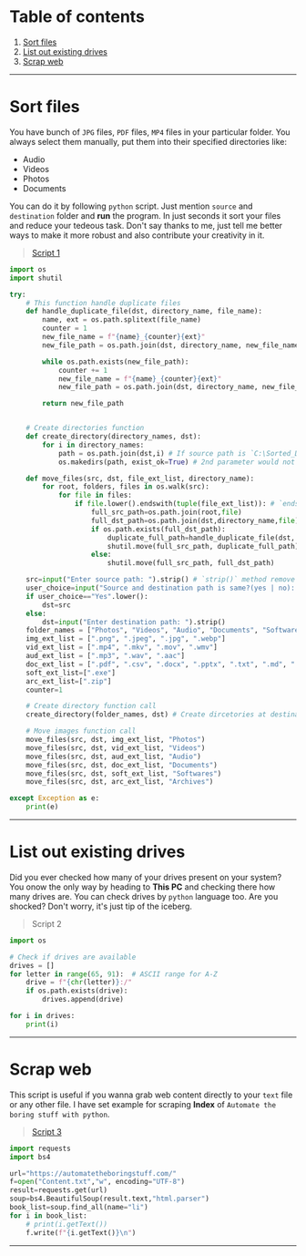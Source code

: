 # Table of contents

1. [Sort files](#sort-files)
2. [List out existing drives](#list-out-existing-drives)
3. [Scrap web](#Scrap-web)

---
# Sort files

You have bunch of `JPG` files, `PDF` files, `MP4` files in your particular folder. You always select them manually, put them into their specified directories like:

- Audio
- Videos
- Photos
- Documents

You can do it by following `python` script. Just mention `source` and `destination` folder and **run** the program. In just seconds it sort your files and reduce your tedeous task. Don't say thanks to me, just tell me better ways to make it more robust and also contribute your creativity in it.

> [Script 1](https://github.com/pagebase/Python-Resources/blob/patch-1/Source_Codes/1_Sort-files.py)

```python
import os
import shutil

try:
    # This function handle duplicate files
    def handle_duplicate_file(dst, directory_name, file_name):
        name, ext = os.path.splitext(file_name)
        counter = 1
        new_file_name = f"{name}_{counter}{ext}"
        new_file_path = os.path.join(dst, directory_name, new_file_name)

        while os.path.exists(new_file_path):
            counter += 1
            new_file_name = f"{name}_{counter}{ext}"
            new_file_path = os.path.join(dst, directory_name, new_file_name)

        return new_file_path


    # Create directories function
    def create_directory(directory_names, dst):
        for i in directory_names:
            path = os.path.join(dst,i) # If source path is `C:\Sorted_Data` then `path` variable contains `C:\Sorted_Data\Photos`, `C:\Sorted_Data\Videos` etc
            os.makedirs(path, exist_ok=True) # 2nd parameter would not raise FileExistEror. If folder already exist then it will not create it and won't raise any error.

    def move_files(src, dst, file_ext_list, directory_name):
        for root, folders, files in os.walk(src):
            for file in files:
                if file.lower().endswith(tuple(file_ext_list)): # `endswith()` method takes `str` or `tuple of str` as argument.
                    full_src_path=os.path.join(root,file)
                    full_dst_path=os.path.join(dst,directory_name,file)
                    if os.path.exists(full_dst_path):
                        duplicate_full_path=handle_duplicate_file(dst, directory_name, file)
                        shutil.move(full_src_path, duplicate_full_path)
                    else:
                        shutil.move(full_src_path, full_dst_path)

    src=input("Enter source path: ").strip() # `strip()` method remove white spaces from left, right sides.
    user_choice=input("Source and destination path is same?(yes | no): ").strip().lower()
    if user_choice=="Yes".lower():
        dst=src
    else:
        dst=input("Enter destination path: ").strip()
    folder_names = ["Photos", "Videos", "Audio", "Documents", "Softwares", "Archives"]
    img_ext_list = [".png", ".jpeg", ".jpg", ".webp"]
    vid_ext_list = [".mp4", ".mkv", ".mov", ".wmv"]
    aud_ext_list = [".mp3", ".wav", ".aac"]
    doc_ext_list = [".pdf", ".csv", ".docx", ".pptx", ".txt", ".md", ".torrent"]
    soft_ext_list=[".exe"]
    arc_ext_list=[".zip"]
    counter=1

    # Create directory function call
    create_directory(folder_names, dst) # Create dircetories at destination as "Photos", "Videos", "Audio", "Documents"

    # Move images function call
    move_files(src, dst, img_ext_list, "Photos")
    move_files(src, dst, vid_ext_list, "Videos")
    move_files(src, dst, aud_ext_list, "Audio")
    move_files(src, dst, doc_ext_list, "Documents")
    move_files(src, dst, soft_ext_list, "Softwares")
    move_files(src, dst, arc_ext_list, "Archives")

except Exception as e:
    print(e)
```

---
# List out existing drives

Did you ever checked how many of your drives present on your system? You onow the only way by heading to **This PC** and checking there how many drives are. You can check drives by `python` language too. Are you shocked? Don't worry, it's just tip of the iceberg.

> Script 2

```python
import os

# Check if drives are available
drives = []
for letter in range(65, 91):  # ASCII range for A-Z
    drive = f"{chr(letter)}:/"
    if os.path.exists(drive):
        drives.append(drive)

for i in drives:
    print(i)
```

---
# Scrap web

This script is useful if you wanna grab web content directly to your `text` file or any other file. I have set example for scraping **Index** of `Automate the boring stuff with python`.

> [Script 3]()

```python
import requests
import bs4

url="https://automatetheboringstuff.com/"
f=open("Content.txt","w", encoding="UTF-8")
result=requests.get(url)
soup=bs4.BeautifulSoup(result.text,"html.parser")
book_list=soup.find_all(name="li")
for i in book_list:
    # print(i.getText())
    f.write(f"{i.getText()}\n")
```

---